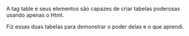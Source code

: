 A tag table e seus elementos são capazes de criar tabelas poderosas usando apenas o Html.

Fiz essas duas tabelas para demonstrar o poder delas e o que aprendi.
